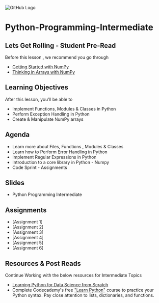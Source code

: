 ![GitHub Logo](https://s3.ap-south-1.amazonaws.com/greyatom-social/logo.png)

# Python-Programming-Intermediate


## Lets Get Rolling - Student Pre-Read
Before this lesson , we recommend you go through
* [Getting Started with NumPy](http://www.numpy.org/)
* [Thinking in Arrays with NumPy](http://www.jonathangross.de/files/IPCS2015/numpy.pdf)


## Learning Objectives 

After this lesson, you'll be able to 

* Implement Functions, Modules & Classes in Python
* Perform Exception Handling in Python
* Create & Manipulate NumPy arrays

## Agenda

* Learn more about Files, Functions , Modules & Classes
* Learn how to Perform Error Handling in Python
* Implement Regular Expressions in Python
* Introduction to a  core library in Python - Numpy
* Code Sprint - Assignments

## Slides

* Python Programming Intermediate


## Assignments 
* [Assignment 1] 
* [Assignment 2] 
* [Assignment 3] 
* [Assignment 4] 
* [Assignment 5] 
* [Assignment 6] 


## Resources & Post Reads

Continue Working with the below resources for Intermediate Topics
* [Learning Python for Data Science from Scratch](http://choonsiong.com/public/books/Data%20Science%20from%20Scratch.pdf)
* Complete Codecademy's free ["Learn Python"](https://www.codecademy.com/learn/python) course to practice your Python syntax. Pay close attention to lists, dictionaries, and functions.
